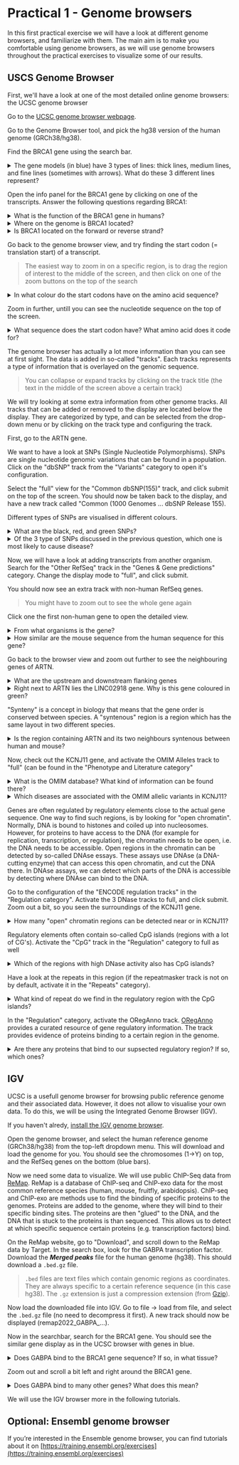 # Practical 1 - Genome browsers

In this first practical exercise we will have a look at different genome browsers, and familiarize with them. The main aim is to make you comfortable using genome browsers, as we will use genome browsers throughout the practical exercises to visualize some of our results. 

## USCS Genome Browser

First, we'll have a look at one of the most detailed online genome browsers: the UCSC genome browser

Go to the [UCSC genome browser webpage](https://genome-euro.ucsc.edu/).

Go to the Genome Browser tool, and pick the hg38 version of the human genome (GRCh38/hg38).

Find the BRCA1 gene using the search bar.

<details>
<summary>The gene models (in blue) have 3 types of lines: thick lines, medium lines, and fine lines (sometimes with arrows). What do these 3 different lines represent?</summary>

- _Thin lines: introns_
- _Thick lines: translated exons_
- _Medium lines: un-translated exons (e.g. UTRs)_
</details>

Open the info panel for the BRCA1 gene by clicking on one of the transcripts. Answer the following questions regarding BRCA1:

<details>
<summary>What is the function of the BRCA1 gene in humans?</summary>

_Maintaining genome stability and tumor suppression._
</details>

<details>
<summary>Where on the genome is BRCA1 located?</summary>

_Chromosome 17, bp 43044295 - 43125402 (chr17:43,044,295-43,125,402)_
</details>

<details>
<summary>Is BRCA1 located on the forward or reverse strand?</summary>

_The reverse strand (Strand: -)_
</details>

Go back to the genome browser view, and try finding the start codon (= translation start) of a transcript.
> The easiest way to zoom in on a specific region, is to drag the region of interest to the middle of the screen, and then click on one of the zoom buttons on the top of the search

<details>
<summary>In what colour do the start codons have on the amino acid sequence?</summary>

_Green_
</details>

Zoom in further, untill you can see the nucleotide sequence on the top of the screen.

<details>
<summary>What sequence does the start codon have? What amino acid does it code for?</summary>

_ATG, coding for Methionine (M)_
> If you guessed CAT or TAC, remember that the gene is on the reverse strand. This means that you have to read the sequence from right to left, and have to take the complement (= reverse complement) compared to the reference sequence to have the actual sequence
</details>

The genome browser has actually a lot more information than you can see at first sight. The data is added in so-called "tracks". Each tracks represents a type of information that is overlayed on the genomic sequence.
>You can collapse or expand tracks by clicking on the track title (the text in the middle of the screen above a certain track)

We will try looking at some extra information from other genome tracks. All tracks that can be added or removed to the display are located below the display. They are categorized by type, and can be selected from the drop-down menu or by clicking on the track type and configuring the track.

First, go to the ARTN gene.

We want to have a look at SNPs (Single Nucleotide Polymorphisms). SNPs are single nucleotide genomic variations that can be found in a population. Click on the "dbSNP" track from the "Variants" category to open it's configuration.

Select the "full" view for the "Common dbSNP(155)" track, and click submit on the top of the screen. You should now be taken back to the display, and have a new track called "Common (1000 Genomes ... dbSNP Release 155).

Different types of SNPs are visualised in different colours.

<details>
<summary>What are the black, red, and green SNPs?</summary>

- _Black: Intronic SNPs (SNPs in introns)_
- _Red: Missense SNPs (SNPs in a coding region that alters the amino acid of the codon)_
- _Green: Synonymous SNPs (SNPs in a coding region that does not alter the amino acid of the codon)_
</details>

<details>
<summary>Of the 3 type of SNPs discussed in the previous question, which one is most likely to cause disease?</summary>

_The Missense SNP (red). These SNPs change the amino acid sequence of a protein, leading to a possible change in the resulting protein, causing disease._
</details>

Now, we will have a look at adding transcripts from another organism. Search for the "Other RefSeq" track in the "Genes & Gene predictions" category. Change the display mode to "full", and click submit.

You should now see an extra track with non-human RefSeq genes.
> You might have to zoom out to see the whole gene again

Click one the first non-human gene to open the detailed view.

<details>
<summary>From what organisms is the gene?</summary>

_Mouse (Mus musculus)_
</details>

<details>
<summary>How similar are the mouse sequence from the human sequence for this gene?</summary>

_84.3%: see mRNA/Genomic Alignments section_
</details>

Go back to the browser view and zoom out further to see the neighbouring genes of ARTN.

<details>
<summary>What are the upstream and downstream flanking genes</summary>

- _Upstream: ST3GAL3_
- _Downstream: IPO13_
> LINC02918 and ENSG00000288573 are here not counted as up- or downstream, since they are located on a different strand
</details>

<details>
<summary>Right next to ARTN lies the LINC02918 gene. Why is this gene coloured in green?</summary>

_It is coloured in green because it is a non-coding gene (ncRNA or non-coding RNA), and does not produce a protein product._
</details>

"Synteny" is a concept in biology that means that the gene order is conserved between species. A "syntenous" region is a region which has the same layout in two different species.

<details>
<summary>Is the region containing ARTN and its two neighbours syntenous between human and mouse?</summary>

_Yes. In mouse the ARTN gene is also flanked by ST3GAL3 upstream, and IPO13 downstream._
> Note: while you might come to this conclusion just by seeing mouse transcripts where the human IPO13 and ST3GAL3 are, this does not mean these transcripts are in the same order on the mouse genome. You have to go to the actual mouse genome browser and look for ARTN to confirm this.
</details>

Now, check out the KCNJ11 gene, and activate the OMIM Alleles track to "full" (can be found in the "Phenotype and Literature category"

<details>
<summary>What is the OMIM database? What kind of information can be found there?</summary>

_OMIM ([Online Mendelian Inheritance in Man](https://www.omim.org/help/about)) is a databse of human genes and genetic phenotypes. It categorizes so-called Mendelian diseases, diseases caused by changes in a single gene._
</details>

<details>
<summary>Which diseases are associated with the OMIM allelic variants in KCNJ11?</summary>

- _Hyperinsulinemic hypoglycemia_
- _Maturity-onset diabetes of the young_
- _Diabetes mellitus_
</details>

Genes are often regulated by regulatory elements close to the actual gene sequence. One way to find such regions, is by looking for "open chromatin". Normally, DNA is bound to histones and coiled up into nucleosomes.
However, for proteins to have access to the DNA (for example for replication, transcription, or regulation), the chromatin needs to be open, i.e. the DNA needs to be accessible.
Open regions in the chromatin can be detected by so-called DNAse essays. These assays use DNAse (a DNA-cutting enzyme) that can access this open chromatin, and cut the DNA there. 
In DNAse assays, we can detect which parts of the DNA is accessible by detecting where DNAse can bind to the DNA.

Go to the configuration of the "ENCODE regulation tracks" in the "Regulation category". Activate the 3 DNase tracks to full, and click submit. Zoom out a bit, so you seen the surroundings of the KCNJ11 gene.

<details>
<summary>How many "open" chromatin regions can be detected near or in KCNJ11?</summary>

_3: One before, one after, and one in the middle of the gene_
</details>

Regulatory elements often contain so-called CpG islands (regions with a lot of CG's). Activate the "CpG" track in the "Regulation" category to full as well

<details>
<summary>Which of the regions with high DNase activity also has CpG islands?</summary>

_The region upstream (before) the start of the gene._
</details>

Have a look at the repeats in this region (if the repeatmasker track is not on by default, activate it in the "Repeats" category).

<details>
<summary>What kind of repeat do we find in the regulatory region with the CpG islands?</summary>

_Repeat (CGCCCG)n_
</details>

In the "Regulation" category, activate the ORegAnno track. [ORegAnno](https://www.bcgsc.ca/resources/software/oreganno) provides a curated resource of gene regulatory information. The track provides evidence of proteins binding to a certain region in the genome.

<details>
<summary>Are there any proteins that bind to our supsected regulatory region? If so, which ones?</summary>
_Yes:_

- _EGR1 (transcription factor)_
- _CTCF (transcription factor)_

> You can find this information by clicking on the ORegAnno boxes
</details>

## IGV 

UCSC is a usefull genome browser for browsing public reference genome and their associated data.
However, it does not allow to visualise your own data. To do this, we will be using the Integrated Genome Browser (IGV).

If you haven't alredy, [install the IGV genome browser](http://software.broadinstitute.org/software/igv/).

Open the genome browser, and select the human reference genome (GRCh38/hg38) from the top-left dropdown menu. This will download and load the genome for you. You should see the chromosomes (1->Y) on top, and the RefSeq genes on the bottom (blue bars).

Now we need some data to visualize. We will use public ChIP-Seq data from [ReMap](https://remap.univ-amu.fr/). ReMap is a database of ChIP-seq and ChIP-exo data for the most common reference species (human, mouse, fruitfly, arabidopsis).
ChIP-seq and ChIP-exo are methods use to find the binding of specific proteins to the genomes. Proteins are added to the genome, where they will bind to their specific binding sites. The proteins are then "glued" to the DNA, and the DNA that is stuck to the proteins is than sequenced.
This allows us to detect at which specific sequence certain proteins (e.g. transcription factors) bind.

On the ReMap website, go to "Download", and scroll down to the ReMap data by Target. In the search box, look for the GABPA transcription factor. Download the ___Merged peaks___ file for the human genome (hg38). This should download a `.bed.gz` file.
> `.bed` files are text files which contain genomic regions as coordinates. They are always specific to a certain reference sequence (in this case hg38). The `.gz` extension is just a compression extension (from [Gzip](https://www.gnu.org/software/gzip/)).

Now load the downloaded file into IGV. Go to file -> load from file, and select the `.bed.gz` file (no need to decompress it first). A new track should now be displayed (remap2022_GABPA_...).

Now in the searchbar, search for the BRCA1 gene. You should see the similar gene display as in the UCSC browser with genes in blue. 

<details>
<summary>Does GABPA bind to the BRCA1 gene sequence? If so, in what tissue?</summary>

_Yes, in liver tissue (GABPA:liver block in the remap track)_
</details>

Zoom out and scroll a bit left and right around the BRCA1 gene.

<details>
<summary>Does GABPA bind to many other genes? What does this mean?</summary>

_Yes, GABPA seems to bind to many other genes. This could mean that GABPA is a very general transcription factor, or that there is was lot of off-target binding and/or background noise during the experiments._
</details>

We will use the IGV browser more in the following tutorials.

## Optional: Ensembl genome browser

If you’re interested in the Ensemble genome browser, you can find tutorials about it on [https://training.ensembl.org/exercises](https://training.ensembl.org/exercises)
